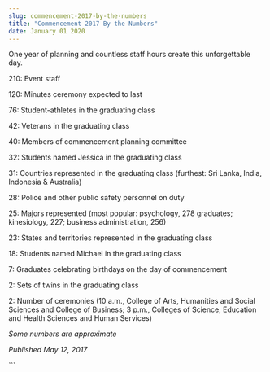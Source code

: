 ```yaml
---
slug: commencement-2017-by-the-numbers
title: "Commencement 2017 By the Numbers"
date: January 01 2020
---
```


 
<p>
  One year of planning and countless staff hours create this unforgettable day.
</p>
<p>210: Event staff</p>
<p>120: Minutes ceremony expected to last</p>
<p>76: Student-athletes in the graduating class</p>
<p>42: Veterans in the graduating class</p>
<p>40: Members of commencement planning committee</p>
<p>32: Students named Jessica in the graduating class</p>
<p>
  31: Countries represented in the graduating class (furthest: Sri Lanka, India,
  Indonesia &amp; Australia)
</p>
<p>28: Police and other public safety personnel on duty</p>
<p>
  25: Majors represented (most popular: psychology, 278 graduates; kinesiology,
  227; business administration, 256)
</p>
<p>23: States and territories represented in the graduating class</p>
<p>18: Students named Michael in the graduating class</p>
<p>7: Graduates celebrating birthdays on the day of commencement</p>
<p>2: Sets of twins in the graduating class</p>
<p>
  2: Number of ceremonies (10 a.m., College of Arts, Humanities and Social
  Sciences and College of Business; 3 p.m., Colleges of Science, Education and
  Health Sciences and Human Services)
</p>
<p><em>Some numbers are approximate</em></p>
<p><em>Published May 12, 2017</em></p>
```
